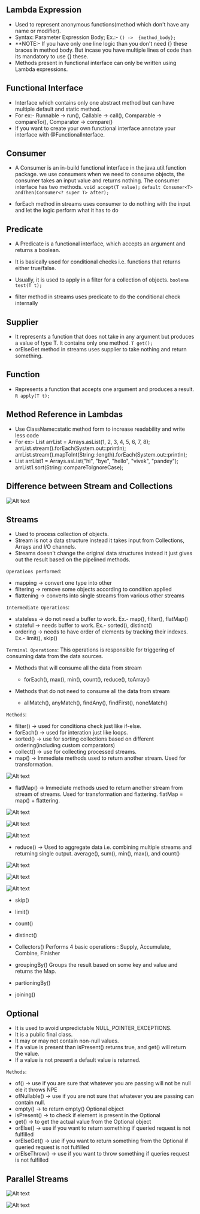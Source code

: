 ## Lambda Expression
- Used to represent anonymous functions(method which don't have any name or modifier).
- Syntax: Parameter Expression  Body;
Ex.:- `() ->  {method_body};`
- **NOTE:- If you have only one line logic than you don't need {} these braces in method body. But incase you have multiple lines of code than its mandatory to use {} these.
- Methods present in functional interface can only be written using Lambda expressions.



##  Functional Interface
- Interface which contains only one abstract method but can have multiple default and static method.
- For ex:- Runnable ->  run(), Callable ->  call(), Comparable  ->  compareTo(), Comparator ->  compare()
- If you want to create your own functional interface annotate your interface with @FunctionalInterface.

## Consumer
- A Consumer is an in-build functional interface in the java.util.function package. we use consumers when we need to consume objects, the consumer takes an input value and returns nothing. The consumer interface has two methods.
`void accept(T value);`
`default Consumer<T> andThen(Consumer<? super T> after);`

- forEach method in streams uses consumer to do nothing with the input and let the logic perform what it has to do

## Predicate
- A Predicate is a functional interface, which accepts an argument and returns a boolean. 
- It is basically used for conditional checks i.e. functions that returns either true/false.
- Usually, it is used to apply in a filter for a collection of objects.
`boolena test(T t);`

- filter method in streams uses predicate to do the conditional check internally

## Supplier
- It represents a function that does not take in any argument but produces a value of type T. It contains only one method.
`T get();`
- orElseGet method in streams uses supplier to take nothing and return something.

## Function
- Represents a function that accepts one argument and produces a result.
`R apply(T t);`


## Method Reference in Lambdas
- Use ClassName::static method form to increase readability and write less code
- For ex:- List<Integer> arrList = Arrays.asList(1, 2, 3, 4, 5, 6, 7, 8);
arrList.stream().forEach(System.out::println);
arrList.stream().mapToInt(String::length).forEach(System.out::println);
- List<String> arrList1 = Arrays.asList("hi", "bye", "hello", "vivek", "pandey");
arrList1.sort(String::compareToIgnoreCase);

## Difference between Stream and Collections

![Alt text](image-10.png)


## Streams
- Used to process collection of objects.
- Stream is not a data structure instead it takes input from Collections, Arrays and I/O channels.
- Streams doesn't change the original data structures instead it just gives out the result based on the pipelined methods.

`Operations performed`:
- mapping       -> convert one type into other
- filtering     -> remove some objects according to condition applied
- flattening    -> converts into single streams from various other streams

`Intermediate Operations`:
- stateless     -> do not need a buffer to work. Ex.- map(), filter(), flatMap()
- stateful      -> needs buffer to work. Ex.- sorted(), distinct()
- ordering      -> needs to have order of elements by tracking their indexes. Ex.- limit(), skip()

`Terminal Operations`:
This operations is responsible for triggering of consuming data from the data sources.
- Methods that will consume all the data from stream
    - forEach(), max(), min(), count(), reduce(), toArray()

- Methods that do not need to consume all the data from stream
    - allMatch(), anyMatch(), findAny(), findFirst(), noneMatch()


`Methods`:
- filter()  -> used for conditiona check just like if-else.
- forEach() -> used for interation just like loops.
- sorted()  -> use for sorting collections based on different ordering(including custom comparators)
- collect() -> use for collecting processed streams.
- map()     -> Immediate methods used to return another stream. Used for transformation. 

![Alt text](<image.png>)

- flatMap() -> Immediate methods used to return another stream from stream of streams. Used for transformation and flattering. flatMap = map() + flattering.

![Alt text](image-2.png)

![Alt text](image-3.png)

![Alt text](image-4.png)


- reduce() -> Used to aggregate data i.e. combining multiple streams and returning single output.
            average(), sum(), min(), max(), and count()

![Alt text](image-5.png)

![Alt text](image-6.png)

![Alt text](image-7.png)

- skip()

- limit()

- count()

- distinct()

- Collectors() 
Performs 4 basic operations : Supply, Accumulate, Combine, Finisher

- groupingBy()
Groups the result based on some key and value and returns the Map.

- partioningBy()

- joining()



## Optional
- It is used to avoid unpredictable NULL_POINTER_EXCEPTIONS.
- It is a public final class.
- It may or may not contain non-null values.
- If a value is present than isPresent() returns true, and get() will return the value.
- If a value is not present a default value is returned.

`Methods`:
- of()          -> use if you are sure that whatever you are passing will not be null ele it throws NPE
- ofNullable()  -> use if you are not sure that whatever you are passing can contain null.
- empty()       -> to return empty() Optional object
- isPresent()   -> to check if element is present in the Optional
- get()         -> to get the actual value from the Optional object
- orElse()      -> use if you want to return something if queried request is not fulfilled
- orElseGet()   -> use if you want to return something from the Optional if queried request is not fulfilled
- orElseThrow() -> use if you want to throw something if queries request is not fulfilled


## Parallel Streams

![Alt text](image-8.png)

![Alt text](image-9.png)

